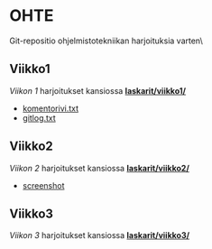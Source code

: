 # OHTE
Git-repositio ohjelmistotekniikan harjoituksia varten\
<!--Oma harjoitystyö *Get This Bread* kansiossa **[bread-app/](bread-app/)**-->
## Viikko1
*Viikon 1* harjoitukset kansiossa **[laskarit/viikko1/](laskarit/viikko1/)**
- [komentorivi.txt](laskarit/viikko1/komentorivi.txt)
- [gitlog.txt](laskarit/viikko1/gitlog.txt)

## Viikko2
*Viikon 2* harjoitukset kansiossa **[laskarit/viikko2/](laskarit/viikko2/)**
- [screenshot](laskarit/viikko2/Screenshot_coverage_2023-03-24_14-03-39.png)
<!-- -  [vaatimusmäärittely](bread-app/dokumentaatio/vaatimusmaarittely.md) kansiossa **bread-app/dokuumentaatio/**) -->

## Viikko3 
*Viikon 3* harjoitukset kansiossa **[laskarit/viikko3/](laskarit/viikko3/)**

